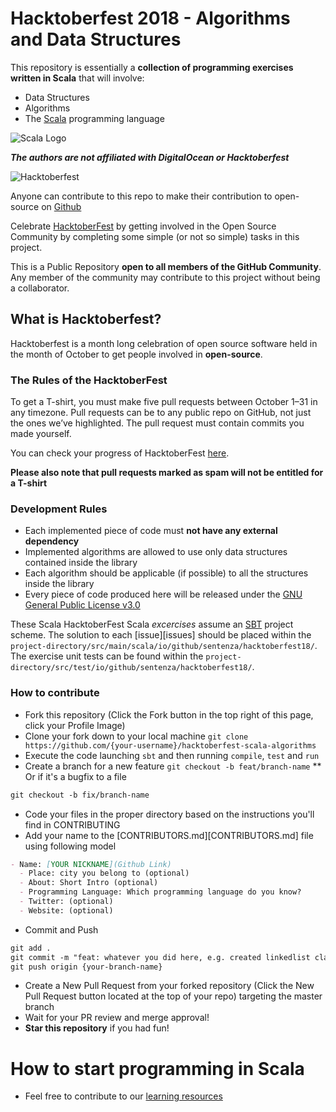 # Hacktoberfest 2018 - Algorithms and Data Structures 

This repository is essentially a **collection of programming exercises written in Scala** that will involve:

- Data Structures
- Algorithms
- The [Scala][scala] programming language

![Scala Logo](https://eventil.s3.amazonaws.com/uploads/group/avatar/682/medium_scala-logo.png)

***The authors are not affiliated with DigitalOcean or Hacktoberfest***

![Hacktoberfest](https://user-images.githubusercontent.com/2479647/46922007-677fc300-cffa-11e8-8268-ae59b576cfb7.jpg)

Anyone can contribute to this repo to make their contribution to open-source on [Github][github]
 
Celebrate <a href="https://hacktoberfest.digitalocean.com/" target="_blank">HacktoberFest</a> by getting involved in the Open Source Community by completing some simple (or not so simple) tasks in this project.
 
This is a Public Repository **open to all members of the GitHub Community**. Any member of the community may contribute to this project without being a collaborator.
 
## What is Hacktoberfest?

 Hacktoberfest is a month long celebration of open source software held in the month of October to get people involved in **open-source**.

### The Rules of the HacktoberFest
 To get a T-shirt, you must make five pull requests between October 1–31 in any timezone. Pull requests can be to any public repo on GitHub, not just the ones we’ve highlighted. The pull request must contain commits you made yourself.
 
 You can check your progress of HacktoberFest <a target="_blank" href="https://hacktoberfest.digitalocean.com/stats/">here</a>.
 
 
 <strong>Please also note that pull requests marked as spam will not be entitled for a T-shirt</strong>


### Development Rules

- Each implemented piece of code must **not have any external dependency**
- Implemented algorithms are allowed to use only data structures contained inside the library
- Each algorithm should be applicable (if possible) to all the structures inside the library
- Every piece of code produced here will be released under the [GNU General Public License v3.0](LICENSE)

These Scala HacktoberFest Scala _excercises_ assume an [SBT][sbt-intro] project scheme. The solution to each [issue][issues] should be placed within the `project-directory/src/main/scala/io/github/sentenza/hacktoberfest18/`. The exercise unit tests can be found within the `project-directory/src/test/io/github/sentenza/hacktoberfest18/`.

### How to contribute

* Fork this repository (Click the Fork button in the top right of this page, click your Profile Image)
* Clone your fork down to your local machine `git clone https://github.com/{your-username}/hacktoberfest-scala-algorithms`
* Execute the code launching `sbt` and then running `compile`, `test` and `run`
* Create a branch for a new feature `git checkout -b feat/branch-name`
** Or if it's a bugfix to a file
```markdown
git checkout -b fix/branch-name
```
* Code your files in the proper directory based on the instructions you'll find in CONTRIBUTING
* Add your name to the [CONTRIBUTORS.md][CONTRIBUTORS.md] file using following model

```markdown
- Name: [YOUR NICKNAME](Github Link)
  - Place: city you belong to (optional)
  - About: Short Intro (optional)
  - Programming Language: Which programming language do you know?
  - Twitter: (optional)
  - Website: (optional)
```
* Commit and Push
```markdown
git add .
git commit -m "feat: whatever you did here, e.g. created linkedlist class in Scala"
git push origin {your-branch-name}
```
* Create a New Pull Request from your forked repository (Click the New Pull Request button located at the top of your repo) targeting the master branch
* Wait for your PR review and merge approval!
* __Star this repository__ if you had fun!

# How to start programming in Scala

- Feel free to contribute to our [learning resources](docs/learning_resources.md)


[scala]: https://www.scala-lang.org/
[github]: https://github.com
[sbt-intro]: http://torre.me.uk/programming/2017/08/19/scala-with-sbt-and-emacs
